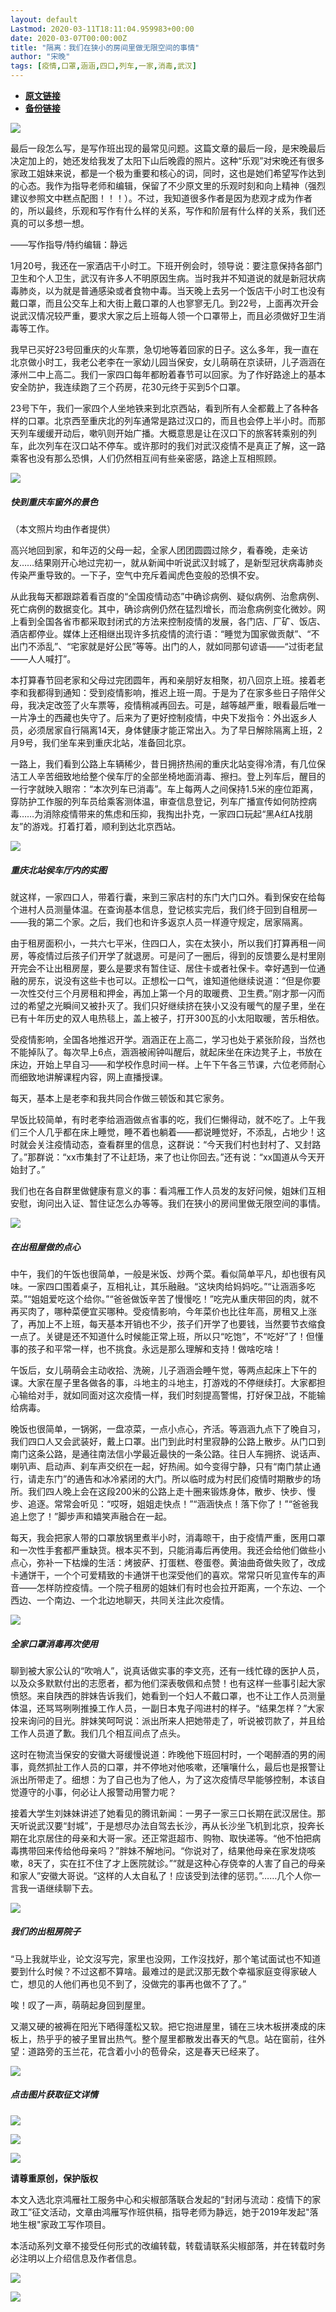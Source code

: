 ```yaml
---
layout: default
Lastmod: 2020-03-11T18:11:04.959983+00:00
date: 2020-03-07T00:00:00Z
title: "隔离：我们在狭小的房间里做无限空间的事情"
author: "宋晚"
tags: [疫情,口罩,涵涵,四口,列车,一家,消毒,武汉]
---
```


* [**原文链接**](https://mp.weixin.qq.com/s/ms0kqekce8P-wIj4RMY73g)
* [**备份链接**](http://archive.ph/mciXv)


  

  

  

  

  

  

  

  

  

  

  

  

  

  

  

  

  

  

  

  

  

  

  

  

  

  

  

  

![](/images/post/bbbfdfd2b93a92d90a16e10ce96ac4d1.jpg)

最后一段怎么写，是写作班出现的最常见问题。这篇文章的最后一段，是宋晚最后决定加上的，她还发给我发了太阳下山后晚霞的照片。这种“乐观”对宋晚还有很多家政工姐妹来说，都是一个极为重要和核心的词，同时，这也是她们希望写作达到的心态。我作为指导老师和编辑，保留了不少原文里的乐观时刻和向上精神（强烈建议参照文中糕点配图！！！）。不过，我知道很多作者是因为悲观才成为作者的，所以最终，乐观和写作有什么样的关系，写作和阶层有什么样的关系，我们还真的可以多想一想。

——写作指导/特约编辑：静远

1月20号，我还在一家酒店干小时工。下班开例会时，领导说：要注意保持各部门卫生和个人卫生，武汉有许多人不明原因生病。当时我并不知道说的就是新冠状病毒肺炎，以为就是普通感染或者食物中毒。当天晚上去另一个饭店干小时工也没有戴口罩，而且公交车上和大街上戴口罩的人也寥寥无几。到22号，上面再次开会说武汉情况较严重，要求大家之后上班每人领一个口罩带上，而且必须做好卫生消毒等工作。  

我早已买好23号回重庆的火车票，急切地等着回家的日子。这么多年，我一直在北京做小时工，我老公老李在一家幼儿园当保安，女儿萌萌在京读研，儿子涵涵在涿州二中上高二。我们一家四口每年都盼着春节可以回家。为了作好路途上的基本安全防护，我连续跑了三个药房，花30元终于买到5个口罩。  

23号下午，我们一家四个人坐地铁来到北京西站，看到所有人全都戴上了各种各样的口罩。北京西至重庆北的列车通常是路过汉口的，而且也会停上半小时。而那天列车缓缓开动后，嗽叭则开始广播。大概意思是让在汉口下的旅客转乘别的列车，此次列车在汉口站不停车。或许那时的我们对武汉疫情不是真正了解，这一路乘客也没有那么恐惧，人们仍然相互间有些亲密感，路途上互相照顾。

![](/images/post/d1e7764e729c1fbedb92310a27ff35c1.jpg)  

##### 快到重庆车窗外的景色  
（本文照片均由作者提供）

高兴地回到家，和年迈的父母一起，全家人团团圆圆过除夕，看春晚，走亲访友……结果刚开心地过完初一，就从新闻中听说武汉封城了，是新型冠状病毒肺炎传染严重导致的。一下子，空气中充斥着闻虎色变般的恐惧不安。

从此我每天都跟踪着看百度的“全国疫情动态”中确诊病例、疑似病例、治愈病例、死亡病例的数据变化。其中，确诊病例仍然在猛烈增长，而治愈病例变化微妙。网上看到全国各省市都采取封闭式的方法来控制疫情的发展，各门店、厂矿、饭店、酒店都停业。媒体上还相继出现许多抗疫情的流行语：“睡觉为国家做贡献”、“不出门不添乱”、“宅家就是好公民”等等。出门的人，就如同那句谚语——“过街老鼠——人人喊打”。

本打算春节回老家和父母过完团圆年，再和亲朋好友相聚，初八回京上班。接着老李和我都得到通知：受到疫情影响，推迟上班一周。于是为了在家多些日子陪伴父母，我决定改签了火车票等，疫情稍减再回去。可是，越等越严重，眼看最后唯一一片净土的西藏也失守了。后来为了更好控制疫情，中央下发指令：外出返乡人员，必须居家自行隔离14天，身体健康才能正常出入。为了早日解除隔离上班，2月9号，我们坐车来到重庆北站，准备回北京。

一路上，我们看到公路上车辆稀少，昔日拥挤热闹的重庆北站变得冷清，有几位保洁工人辛苦细致地给整个侯车厅的全部坐椅地面消毒、擦扫。登上列车后，醒目的一行字就映入眼帘：“本次列车已消毒”。车上每两人之间保持1.5米的座位距离，穿防护工作服的列车员给乘客测体温，审查信息登记，列车广播宣传如何防控病毒……为消除疫情带来的焦虑和压抑，我掏出扑克，一家四口玩起“黑A红A找朋友”的游戏。打着打着，顺利到达北京西站。

![](/images/post/d20f066f013c366a5ba06a3ab62fd22a.jpg)  

##### 重庆北站侯车厅内的实图

就这样，一家四口人，带着行囊，来到三家店村的东门大门口外。看到保安在给每个进村人员测量体温。在查询基本信息，登记核实完后，我们终于回到自租房―——我的第二个家。之后，我们也和许多返京人员一样遵守规定，居家隔离。

由于租房面积小，一共六七平米，住四口人，实在太狭小，所以我们打算再租一间房，等疫情过后孩子们开学了就退房。可是问了一圈后，得到的反馈要么是村里刚开完会不让出租房屋，要么是要求有暂住证、居住卡或者社保卡。幸好遇到一位通融的房东，说没有这些卡也可以。正想松一口气，谁知道他继续说道：“但是你要一次性交付三个月房租和押金，再加上第一个月的取暖费、卫生费。”刚才那一闪而过的希望之光瞬间又被扑灭了。我们只好继续挤在狭小又没有暖气的屋子里，坐在已有十年历史的双人电热毯上，盖上被子，打开300瓦的小太阳取暖，苦乐相依。

受疫情影响，全国各地推迟开学。涵涵正在上高二，学习也处于紧张阶段，当然也不能掉队了。每次早上6点，涵涵被闹钟叫醒后，就起床坐在床边凳子上，书放在床边，开始上早自习——和学校作息时间一样。上午下午各三节课，六位老师耐心而细致地讲解课程内容，网上直播授课。  

每天，基本上是老李和我共同合作做三顿饭和其它家务。

早饭比较简单，有时老李给涵涵做点省事的吃，我们仨懒得动，就不吃了。上午我们三个人几乎都在床上睡觉，睡不着也躺着——都说睡觉好，不添乱，占地少！这时就会关注疫情动态，查看群里的信息，这群说：“今天我们村也封村了、又封路了。”那群说：“xx市集封了不让赶场，来了也让你回去。”还有说：“xx国道从今天开始封了。”

我们也在各自群里做健康有意义的事：看鸿雁工作人员发的友好问候，姐妹们互相安慰，询问出入证、暂住证怎么办等等。我们在狭小的房间里做无限空间的事情。

![](/images/post/ef3a6a70f68b2ba253044d5b166f0aa3.jpg)  

##### 在出租屋做的点心

中午，我们的午饭也很简单，一般是米饭、炒两个菜。看似简单平凡，却也很有风味。一家四口围着桌子，互相礼让，其乐融融。“这块肉给妈妈吃。”“让涵涵多吃菜。”“姐姐爱吃这个给你。”“爸爸做饭辛苦了慢慢吃！”吃完从重庆带回的肉，就不再买肉了，哪种菜便宜买哪种。受疫情影响，今年菜价也比往年高，房租又上涨了，再加上不上班，每天基本开销也不少，孩子们开学了也要钱，当然要节衣缩食一点了。关键是还不知道什么时候能正常上班，所以只“吃饱”，不“吃好”了！但懂事的孩子和平常一样，也不挑食。永远是那么理解和支持！做啥吃啥！

午饭后，女儿萌萌会主动收拾、洗碗，儿子涵涵会睡午觉，等两点起床上下午的课。大家在屋子里各做各的事，斗地主的斗地主，打游戏的不停继续打。大家都担心输给对手，就如同面对这次疫情一样，我们时刻提高警惕，打好保卫战，不能输给病毒。

晚饭也很简单，一锅粥，一盘凉菜，一点小点心，齐活。等涵涵九点下了晚自习，我们四口人又会武装好，戴上口罩。出门到此时村里寂静的公路上散步。从门口到南门这条公路，是通往南法信小学最近最快的一条公路。往日人车拥挤、说话声、喇叭声、启动声、刹车声交织在一起，好热闹。如今变得宁静，只有“南门禁止通行，请走东门”的通告和冰冷紧闭的大门。所以临时成为村民们疫情时期散步的场所。我们四人晚上会在这段200米的公路上走十圈来锻炼身体，散步、快步、慢步、追逐。常常会听见：“哎呀，姐姐走快点！”“涵涵快点！落下你了！”“爸爸我追上您了！”脚步声和嬉笑声融合在一起。

每天，我会把家人带的口罩放锅里煮半小时，消毒晾干，由于疫情严重，医用口罩和一次性手套都严重缺货。根本买不到，只能消毒后再使用。我还会给他们做些小点心，弥补一下枯燥的生活：烤披萨、打蛋糕、卷蛋卷。黄油曲奇做失败了，改成卡通饼干，一个个可爱精致的卡通饼干也深受他们的喜欢。常常只听见宣传车的声音——怎样防控疫情。一个院子租房的姐妹们有时也会拉开距离，一个东边、一个西边、一个南边、一个北边地聊天，共同关注此次疫情。

![](/images/post/9ea333e06eb1503a5f7ead989e8ee451.jpg)  

##### 全家口罩消毒再次使用

聊到被大家公认的“吹哨人”，说真话做实事的李文亮，还有一线忙碌的医护人员，以及众多默默付出的志愿者，都为他们深表敬佩和点赞！也有这样一些事引起大家愤怒。来自陕西的胖妹告诉我们，她看到一个妇人不戴口罩，也不让工作人员测量体温，还骂骂咧咧推搡工作人员，一副日本鬼子闯进村的样子。“结果怎样？”大家投来询问的目光。胖妹笑呵呵说：派出所来人把她带走了，听说被罚款了，并且给工作人员道了歉。我们几个相互间点了点头。

这时在物流当保安的安徽大哥缓慢说道：昨晚他下班回村时，一个喝醉酒的男的闹事，竟然抓扯工作人员的口罩，并不停地对他咳嗽，还嚷嚷什么，最后也是报警让派出所带走了。细想：为了自己也为了他人，为了这次疫情尽早能够控制，本该自觉遵守的小事，何必让人报警动用警力呢？

接着大学生刘妹妹讲述了她看见的腾讯新闻：一男子一家三口长期在武汉居住。那天听说武汉要“封城”，于是想尽办法自驾去长沙，再从长沙坐飞机到北京，投奔长期在北京居住的母亲和大哥一家。还正常逛超市、购物、取快递等。“他不怕把病毒携带回来传给他母亲吗？”胖妹不解地问。“你说对了，结果他母亲在家发烧咳嗽，8天了，实在扛不住了才上医院就诊。”“就是这种心存侥幸的人害了自己的母亲和家人”安徽大哥说。“这样的人太自私了！应该受到法律的惩罚。”……几个人你一言我一语继续聊下去。

![](/images/post/ebd68cbcfc96f516c71d07d48782f4d9.jpg)  

##### 我们的出租房院子

“马上我就毕业，论文沒写完，家里也没网，工作沒找好，那个笔试面试也不知道要到什么时候？不过这都不算啥。最难过的是武汉那无数个幸福家庭变得家破人亡，想见的人他们再也见不到了，没做完的事再也做不了了。”  

唉！叹了一声，萌萌起身回到屋里。

又潮又硬的被褥在阳光下晒得蓬松又软。把它抱进屋里，铺在三块木板拼凑成的床板上，热乎乎的被子里冒出热气。整个屋里都散发出春天的气息。站在窗前，往外望：道路旁的玉兰花，花含着小小的苞骨朵，这是春天已经来了。

  

[![](/images/post/c17ee8dc577e663782d6024757826362.jpg)](http://mp.weixin.qq.com/s?__biz=MzA4NTg3OTEzNg==&mid=2653077056&idx=1&sn=613b6b3bf07f298658c5b148068ddfd1&chksm=84072e4fb370a759803f9923d78093bfc616e66b10b13cb792fd2417f46be0e9f1f535a7f906&scene=21#wechat_redirect)

##### 点击图片获取征文详情

[![](/images/post/04d47c5b9aff2af0ce3dc85d195e8f00.jpg)](http://mp.weixin.qq.com/s?__biz=MzA4NTg3OTEzNg==&mid=2653077100&idx=1&sn=2588428129e778386752bed41378e2da&chksm=84072e63b370a775f34c28824fe584b1536468c1ecbf849416b912c8ace5bc4d47136c5ab23a&scene=21#wechat_redirect)

[![](/images/post/c62bff97b61ad366afef108b9eda98f9.jpg)](http://mp.weixin.qq.com/s?__biz=MzA4NTg3OTEzNg==&mid=2653077138&idx=1&sn=0512338c00519b793a28d34080397113&chksm=84072e9db370a78bb77c75b3d79766adfe2d70f1fa9742e75928e8efa471ec6561507085e363&scene=21#wechat_redirect)

  

![](/images/post/cc02e2b65393d965245766924bbe1af5.jpg)

  

**请尊重原创，保护版权**

本文入选北京鸿雁社工服务中心和尖椒部落联合发起的“封闭与流动：疫情下的家政工”征文活动，文章由鸿雁写作班供稿，指导老师为静远，她于2019年发起"落地生根"家政工写作项目。

本活动系列文章不接受任何形式的改编转载，转载请联系尖椒部落，并在转载时务必注明以上介绍信息及作者信息。

![](/images/post/afde752675498bee29c3ea9068e3abba.jpg)

![](/images/post/60d499a082385c18ae6cb75eaf18c7a9.jpg)

